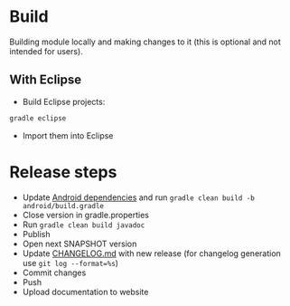 # Build

Building module locally and making changes to it (this is optional and not intended for users).

## With Eclipse

- Build Eclipse projects:

``` bash
gradle eclipse
```

- Import them into Eclipse

# Release steps

- Update [Android dependencies](android/gradle.properties) and run `gradle clean build -b android/build.gradle`
- Close version in gradle.properties
- Run `gradle clean build javadoc`
- Publish
- Open next SNAPSHOT version
- Update [CHANGELOG.md](jros2messages/release/CHANGELOG.md) with new release (for changelog generation use `git log --format=%s`)
- Commit changes
- Push
- Upload documentation to website
